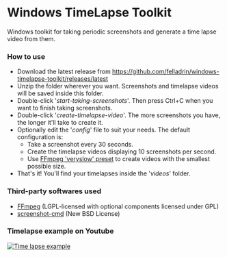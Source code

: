 # Windows TimeLapse Toolkit

Windows toolkit for taking periodic screenshots and generate a time lapse video from them.

### How to use

- Download the latest release from https://github.com/felladrin/windows-timelapse-toolkit/releases/latest
- Unzip the folder wherever you want. Screenshots and timelapse videos will be saved inside this folder.
- Double-click '*start-taking-screenshots*'. Then press Ctrl+C when you want to finish taking screenshots.
- Double-click '*create-timelapse-video*'. The more screenshots you have, the longer it'll take to create it.
- Optionally edit the '*config*' file to suit your needs. The default configuration is:
  - Take a screenshot every 30 seconds.
  - Create the timelapse videos displaying 10 screenshots per second.
  - Use [FFmpeg 'veryslow' preset](https://trac.ffmpeg.org/wiki/Encode/H.264#a2.Chooseapreset) to create videos with the smallest possible size.
- That's it! You'll find your timelapses inside the '*videos*' folder.

### Third-party softwares used

- [FFmpeg](https://github.com/FFmpeg/FFmpeg) (LGPL-licensed with optional components licensed under GPL)
- [screenshot-cmd](https://code.google.com/archive/p/screenshot-cmd/) (New BSD License)

### Timelapse example on Youtube

[![Time lapse example](https://img.youtube.com/vi/pHccGxY50cU/0.jpg)](https://www.youtube.com/watch?v=pHccGxY50cU)